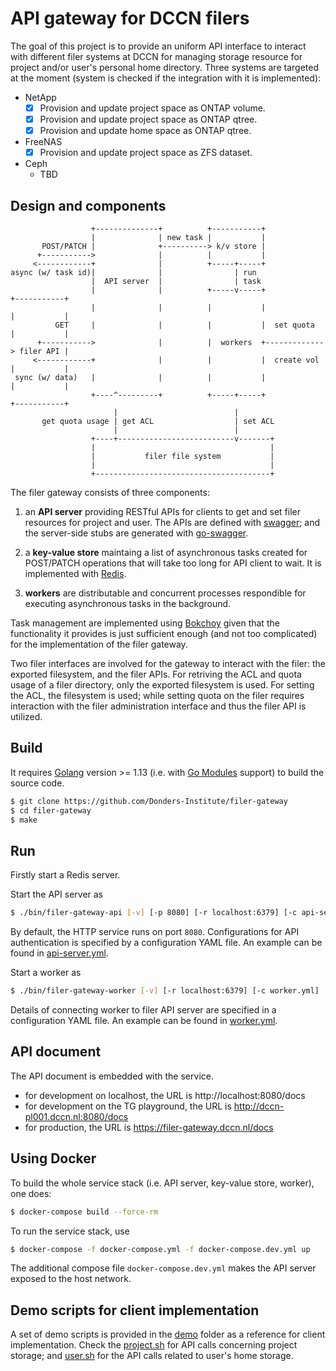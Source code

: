 # API gateway for DCCN filers

The goal of this project is to provide an uniform API interface to interact with different filer systems at DCCN for managing storage resource for project and/or user's personal home directory.  Three systems are targeted at the moment (system is checked if the integration with it is implemented):

- NetApp
  * [x] Provision and update project space as ONTAP volume.
  * [x] Provision and update project space as ONTAP qtree.
  * [x] Provision and update home space as ONTAP qtree.
- FreeNAS
  * [x] Provision and update project space as ZFS dataset.
- Ceph
  * TBD

## Design and components

```
                  +--------------+          +-----------+
                  |              | new task |           |
       POST/PATCH |              +----------> k/v store |
      +----------->              |          |           |
     <------------+              |          +-----+-----+
async (w/ task id)|              |                | run
                  |  API server  |                | task
                  |              |          +-----v-----+             +-----------+
                  |              |          |           |             |           |
          GET     |              |          |           |  set quota  |           |
      +----------->              |          |  workers  +-------------> filer API |
     <------------+              |          |           |  create vol |           |
 sync (w/ data)   |              |          |           |             |           |
                  +----^---------+          +-----+-----+             +-----------+
                       |                          |
       get quota usage | get ACL                  | set ACL
                       |                          |
                  +----+--------------------------v-------+
                  |                                       |
                  |           filer file system           |
                  |                                       |
                  +---------------------------------------+
```

The filer gateway consists of three components:

1. an __API server__ providing RESTful APIs for clients to get and set filer resources for project and user. The APIs are defined with [swagger](https://swagger.io/); and the server-side stubs are generated with [go-swagger](https://goswagger.io/).

1. a __key-value store__ maintaing a list of asynchronous tasks created for POST/PATCH operations that will take too long for API client to wait. It is implemented with [Redis](https://redis.io/).

1. __workers__ are distributable and concurrent processes respondible for executing asynchronous tasks in the background.

Task management are implemented using [Bokchoy](https://github.com/thoas/bokchoy) given that the functionality it provides is just sufficient enough (and not too complicated) for the implementation of the filer gateway.

Two filer interfaces are involved for the gateway to interact with the filer: the exported filesystem, and the filer APIs.  For retriving the ACL and quota usage of a filer directory, only the exported filesystem is used. For setting the ACL, the filesystem is used; while setting quota on the filer requires interaction with the filer administration interface and thus the filer API is utilized.

## Build

It requires [Golang](https://golang.org/) version >= 1.13 (i.e. with [Go Modules](https://blog.golang.org/using-go-modules) support) to build the source code.

```bash
$ git clone https://github.com/Donders-Institute/filer-gateway
$ cd filer-gateway
$ make
```

## Run

Firstly start a Redis server.

Start the API server as

```bash
$ ./bin/filer-gateway-api [-v] [-p 8080] [-r localhost:6379] [-c api-server.yml]
```

By default, the HTTP service runs on port `8080`. Configurations for API authentication is specified by a configuration YAML file.  An example can be found in [api-server.yml](config/api-server.yml).

Start a worker as

```bash
$ ./bin/filer-gateway-worker [-v] [-r localhost:6379] [-c worker.yml]
```

Details of connecting worker to filer API server are specified in a configuration YAML file. An example can be found in [worker.yml](config/worker.yml).

## API document

The API document is embedded with the service.

- for development on localhost, the URL is http://localhost:8080/docs
- for development on the TG playground, the URL is http://dccn-pl001.dccn.nl:8080/docs
- for production, the URL is https://filer-gateway.dccn.nl/docs

## Using Docker

To build the whole service stack (i.e. API server, key-value store, worker), one does:

```bash
$ docker-compose build --force-rm
```

To run the service stack, use

```bash
$ docker-compose -f docker-compose.yml -f docker-compose.dev.yml up
```

The additional compose file `docker-compose.dev.yml` makes the API server exposed to the host network.

## Demo scripts for client implementation

A set of demo scripts is provided in the [demo](demo) folder as a reference for client implementation.  Check the [project.sh](demo/project.sh) for API calls concerning project storage; and [user.sh](demo/user.sh) for the API calls related to user's home storage.
